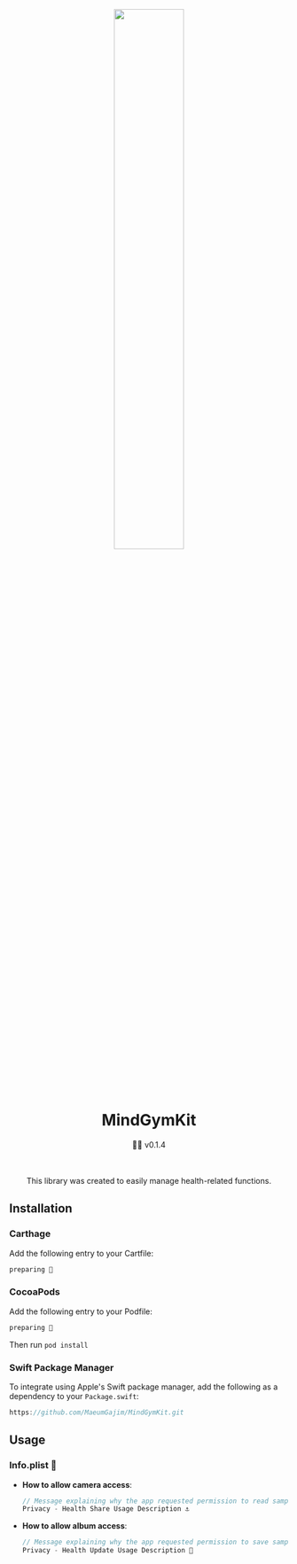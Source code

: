 <div align=center>
<img src="https://github.com/MaeumGajim/MindGymKit/assets/102890390/e0b06d3b-a97d-4afc-9ba8-f29bee6e0f96" width="50%"/>

# MindGymKit
<aside>
💪🏿 v0.1.4
</aside>
<br>
<br>

This library was created to easily manage health-related functions.
</div>

## Installation
### Carthage

Add the following entry to your Cartfile:

```swift
preparing 🙏
```

### CocoaPods

Add the following entry to your Podfile:

```swift
preparing 🙏
```
Then run `pod install`

### Swift Package Manager

To integrate using Apple's Swift package manager, add the following as a dependency to your `Package.swift`:

```swift
https://github.com/MaeumGajim/MindGymKit.git
```

## Usage
### Info.plist 📄

- **How to allow camera access**:

    ```swift
    // Message explaining why the app requested permission to read samples from the HealthKit store.
    Privacy - Health Share Usage Description ⚓️
    ```
    
- **How to allow album access**:

    ```swift
    // Message explaining why the app requested permission to save samples to the HealthKit store.
    Privacy - Health Update Usage Description 🦾
    ```

